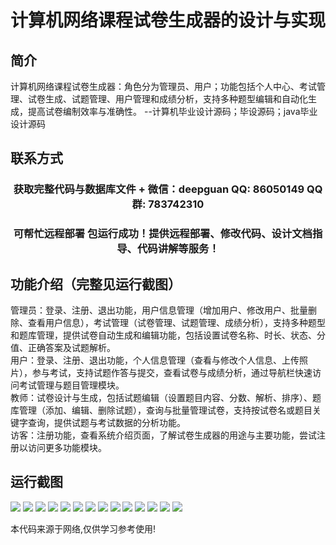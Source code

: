<p><h1 align="center">计算机网络课程试卷生成器的设计与实现</h1></p>

## 简介
计算机网络课程试卷生成器：角色分为管理员、用户；功能包括个人中心、考试管理、试卷生成、试题管理、用户管理和成绩分析，支持多种题型编辑和自动化生成，提高试卷编制效率与准确性。    --计算机毕业设计源码；毕设源码；java毕业设计源码


## 联系方式
<p><h3 align="center">获取完整代码与数据库文件 + 微信：deepguan QQ: 86050149 QQ群: 783742310</h3></p>
<p><h3 align="center">可帮忙远程部署 包运行成功！提供远程部署、修改代码、设计文档指导、代码讲解等服务！</h3></p>

## 功能介绍（完整见运行截图）
管理员：登录、注册、退出功能，用户信息管理（增加用户、修改用户、批量删除、查看用户信息），考试管理（试卷管理、试题管理、成绩分析），支持多种题型和题库管理，提供试卷自动生成和编辑功能，包括设置试卷名称、时长、状态、分值、正确答案及试题解析。  
用户：登录、注册、退出功能，个人信息管理（查看与修改个人信息、上传照片），参与考试，支持试题作答与提交，查看试卷与成绩分析，通过导航栏快速访问考试管理与题目管理模块。  
教师：试卷设计与生成，包括试题编辑（设置题目内容、分数、解析、排序）、题库管理（添加、编辑、删除试题），查询与批量管理试卷，支持按试卷名或题目关键字查询，提供试题与考试数据的分析功能。  
访客：注册功能，查看系统介绍页面，了解试卷生成器的用途与主要功能，尝试注册以访问更多功能模块。


## 运行截图
![](https://bs-1329754181.cos.ap-shanghai.myqcloud.com/ssm/ComputerNetworkExamGenerator/img/001.jpg)
![](https://bs-1329754181.cos.ap-shanghai.myqcloud.com/ssm/ComputerNetworkExamGenerator/img/002.jpg)
![](https://bs-1329754181.cos.ap-shanghai.myqcloud.com/ssm/ComputerNetworkExamGenerator/img/003.jpg)
![](https://bs-1329754181.cos.ap-shanghai.myqcloud.com/ssm/ComputerNetworkExamGenerator/img/004.jpg)
![](https://bs-1329754181.cos.ap-shanghai.myqcloud.com/ssm/ComputerNetworkExamGenerator/img/005.jpg)
![](https://bs-1329754181.cos.ap-shanghai.myqcloud.com/ssm/ComputerNetworkExamGenerator/img/006.jpg)
![](https://bs-1329754181.cos.ap-shanghai.myqcloud.com/ssm/ComputerNetworkExamGenerator/img/007.jpg)
![](https://bs-1329754181.cos.ap-shanghai.myqcloud.com/ssm/ComputerNetworkExamGenerator/img/008.jpg)
![](https://bs-1329754181.cos.ap-shanghai.myqcloud.com/ssm/ComputerNetworkExamGenerator/img/009.jpg)
![](https://bs-1329754181.cos.ap-shanghai.myqcloud.com/ssm/ComputerNetworkExamGenerator/img/010.jpg)
![](https://bs-1329754181.cos.ap-shanghai.myqcloud.com/ssm/ComputerNetworkExamGenerator/img/011.jpg)
![](https://bs-1329754181.cos.ap-shanghai.myqcloud.com/ssm/ComputerNetworkExamGenerator/img/012.jpg)
![](https://bs-1329754181.cos.ap-shanghai.myqcloud.com/ssm/ComputerNetworkExamGenerator/img/013.jpg)
![](https://bs-1329754181.cos.ap-shanghai.myqcloud.com/ssm/ComputerNetworkExamGenerator/img/014.jpg)

<p>本代码来源于网络,仅供学习参考使用!</p>
